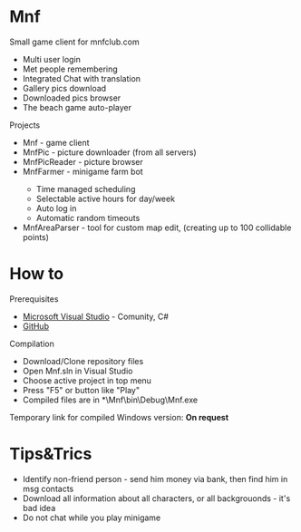 # Mnf
Small game client for mnfclub.com

 <ul>
  <li>Multi user login</li>
  <li>Met people remembering</li>
  <li>Integrated Chat with translation</li>
  <li>Gallery pics download</li>
  <li>Downloaded pics browser</li>
  <li>The beach game auto-player</li>
</ul>

Projects
 <ul>
  <li>Mnf - game client</li>
  <li>MnfPic - picture downloader (from all servers)</li>
  <li>MnfPicReader - picture browser</li>
  <li>MnfFarmer - minigame farm bot</li>
  <ul>
    <li>Time managed scheduling</li>
    <li>Selectable active hours for day/week</li>
    <li>Auto log in</li>
    <li>Automatic random timeouts</li>
  </ul>
  <li>MnfAreaParser - tool for custom map edit, (creating up to 100 collidable points)</li>
</ul>

# How to
Prerequisites 
<ul>
 <li><a href="https://visualstudio.microsoft.com/">Microsoft Visual Studio</a> - Comunity, C#</li>
 <li><a href="https://desktop.github.com">GitHub</a></li>
</ul>

Compilation
<ul>
 <li>Download/Clone repository files</li>
 <li>Open Mnf.sln in Visual Studio</li>
 <li>Choose active project in top menu</li>
 <li>Press "F5" or button like "Play"</li>
 <li>Compiled files are in *\Mnf\bin\Debug\Mnf.exe</li>
</ul>


Temporary link for compiled Windows version: <b>On request</b>

# Tips&Trics
<ul>
 <li>Identify non-friend person - send him money via bank, then find him in msg contacts</li>
 <li>Download all information about all characters, or all backgrouonds - it's bad idea</li>
 <li>Do not chat while you play minigame</li>
</ul>

